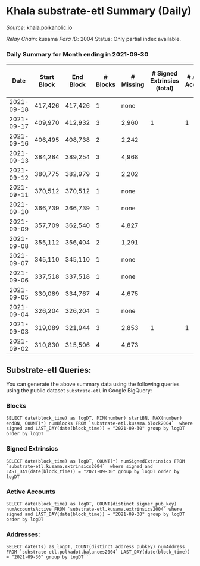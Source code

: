 # Khala substrate-etl Summary (Daily)

_Source_: [khala.polkaholic.io](https://khala.polkaholic.io)

*Relay Chain*: kusama
*Para ID*: 2004
Status: Only partial index available.


### Daily Summary for Month ending in 2021-09-30


| Date | Start Block | End Block | # Blocks | # Missing | # Signed Extrinsics (total) | # Active Accounts | # Addresses with Balances | # Events | # Transfers | # XCM Transfers In | # XCM Transfers Out |
| ---- | ----------- | --------- | -------- | --------- | --------------------------- | ----------------- | ------------------------- | -------- | ----------- | ------------------ | ------------------- |
| 2021-09-18 | 417,426 | 417,426 | 1 | none |  |  | 6,451 | 2 |   |   |   |
| 2021-09-17 | 409,970 | 412,932 | 3 | 2,960 | 1 | 1 | 4,502 | 18 | 3 ($0.42) |   |   |
| 2021-09-16 | 406,495 | 408,738 | 2 | 2,242 |  |  | 3,280 | 4 |   |   |   |
| 2021-09-13 | 384,284 | 389,254 | 3 | 4,968 |  |  | 3,218 | 6 |   |   |   |
| 2021-09-12 | 380,775 | 382,979 | 3 | 2,202 |  |  | 3,218 | 6 |   |   |   |
| 2021-09-11 | 370,512 | 370,512 | 1 | none |  |  | 3,204 | 2 |   |   |   |
| 2021-09-10 | 366,739 | 366,739 | 1 | none |  |  | 3,204 | 2 |   |   |   |
| 2021-09-09 | 357,709 | 362,540 | 5 | 4,827 |  |  | 3,204 | 10 |   |   |   |
| 2021-09-08 | 355,112 | 356,404 | 2 | 1,291 |  |  | 3,204 | 4 |   |   |   |
| 2021-09-07 | 345,110 | 345,110 | 1 | none |  |  | 3,202 | 2 |   |   |   |
| 2021-09-06 | 337,518 | 337,518 | 1 | none |  |  | 3,202 | 2 |   |   |   |
| 2021-09-05 | 330,089 | 334,767 | 4 | 4,675 |  |  | 3,201 | 8 |   |   |   |
| 2021-09-04 | 326,204 | 326,204 | 1 | none |  |  | 3,200 | 2 |   |   |   |
| 2021-09-03 | 319,089 | 321,944 | 3 | 2,853 | 1 | 1 | 3,200 | 8 |   |   |   |
| 2021-09-02 | 310,830 | 315,506 | 4 | 4,673 |  |  | 3,200 | 8 |   |   |   |

## Substrate-etl Queries:
You can generate the above summary data using the following queries using the public dataset `substrate-etl` in Google BigQuery:


### Blocks
```
SELECT date(block_time) as logDT, MIN(number) startBN, MAX(number) endBN, COUNT(*) numBlocks FROM `substrate-etl.kusama.block2004`  where signed and LAST_DAY(date(block_time)) = "2021-09-30" group by logDT order by logDT
```


### Signed Extrinsics
```
SELECT date(block_time) as logDT, COUNT(*) numSignedExtrinsics FROM `substrate-etl.kusama.extrinsics2004`  where signed and LAST_DAY(date(block_time)) = "2021-09-30" group by logDT order by logDT
```


### Active Accounts
```
SELECT date(block_time) as logDT, COUNT(distinct signer_pub_key) numAccountsActive FROM `substrate-etl.kusama.extrinsics2004` where signed and LAST_DAY(date(block_time)) = "2021-09-30" group by logDT order by logDT
```


### Addresses:
```
SELECT date(ts) as logDT, COUNT(distinct address_pubkey) numAddress FROM `substrate-etl.polkadot.balances2004` LAST_DAY(date(block_time)) = "2021-09-30" group by logDT```

